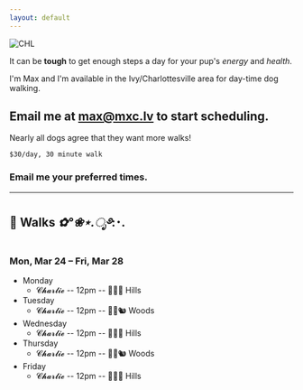 ```yaml
---
layout: default
---
```


![CHL](https://dogwalks.mxc.lv/assets/img/chl.jpg)

It can be **tough** to get enough steps a day for your pup's _energy_ and _health_.

I'm Max and I'm available in the Ivy/Charlottesville area for day-time dog walking.

## Email me at [max@mxc.lv](mailto:max@mxc.lv) to start scheduling.

Nearly all dogs agree that they want more walks!

```
$30/day, 30 minute walk
```

### Email me your preferred times.

* * *


## 🐾 Walks *✿°❀⋆.ೃ࿔*:･. 
### Mon, Mar 24 – Fri, Mar 28 

- Monday
  - 𝓒𝓱𝓪𝓻𝓵𝓲𝓮 -- 12pm -- 🌲🌿🐎 Hills
- Tuesday
  - 𝓒𝓱𝓪𝓻𝓵𝓲𝓮 -- 12pm -- 🦉🦇🐿 Woods
- Wednesday
  - 𝓒𝓱𝓪𝓻𝓵𝓲𝓮 -- 12pm -- 🌲🌿🐎 Hills
- Thursday
  - 𝓒𝓱𝓪𝓻𝓵𝓲𝓮 -- 12pm -- 🦉🦇🐿 Woods
- Friday
  - 𝓒𝓱𝓪𝓻𝓵𝓲𝓮 -- 12pm -- 🌲🌿🐎 Hills

   
